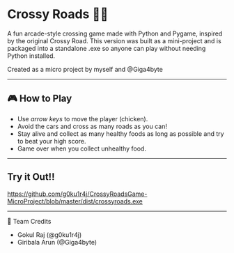 # Crossy Roads 🐔🚗

A fun arcade-style crossing game made with Python and Pygame, inspired by the original Crossy Road. This version was built as a mini-project and is packaged into a standalone .exe so anyone can play without needing Python installed.

Created as a micro project by myself and @Giga4byte

---

## 🎮 How to Play

- Use *arrow keys* to move the player (chicken).
- Avoid the cars and cross as many roads as you can!
- Stay alive and collect as many healthy foods as long as possible and try to beat your high score.
- Game over when you collect unhealthy food.

---

## Try it Out!!

https://github.com/g0ku1r4j/CrossyRoadsGame-MicroProject/blob/master/dist/crossyroads.exe

---

👥 Team Credits

- Gokul Raj (@g0ku1r4j)
- Giribala Arun (@Giga4byte)